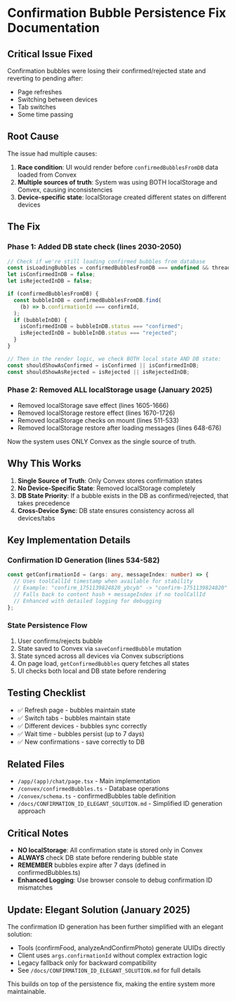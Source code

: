 # Confirmation Bubble Persistence Fix Documentation

## Critical Issue Fixed

Confirmation bubbles were losing their confirmed/rejected state and reverting to pending after:

- Page refreshes
- Switching between devices
- Tab switches
- Some time passing

## Root Cause

The issue had multiple causes:

1. **Race condition**: UI would render before `confirmedBubblesFromDB` data loaded from Convex
2. **Multiple sources of truth**: System was using BOTH localStorage and Convex, causing inconsistencies
3. **Device-specific state**: localStorage created different states on different devices

## The Fix

### Phase 1: Added DB state check (lines 2030-2050)

```typescript
// Check if we're still loading confirmed bubbles from database
const isLoadingBubbles = confirmedBubblesFromDB === undefined && threadId;
let isConfirmedInDB = false;
let isRejectedInDB = false;

if (confirmedBubblesFromDB) {
  const bubbleInDB = confirmedBubblesFromDB.find(
    (b) => b.confirmationId === confirmId,
  );
  if (bubbleInDB) {
    isConfirmedInDB = bubbleInDB.status === "confirmed";
    isRejectedInDB = bubbleInDB.status === "rejected";
  }
}

// Then in the render logic, we check BOTH local state AND DB state:
const shouldShowAsConfirmed = isConfirmed || isConfirmedInDB;
const shouldShowAsRejected = isRejected || isRejectedInDB;
```

### Phase 2: Removed ALL localStorage usage (January 2025)

- Removed localStorage save effect (lines 1605-1666)
- Removed localStorage restore effect (lines 1670-1726)
- Removed localStorage checks on mount (lines 511-533)
- Removed localStorage restore after loading messages (lines 648-676)

Now the system uses ONLY Convex as the single source of truth.

## Why This Works

1. **Single Source of Truth**: Only Convex stores confirmation states
2. **No Device-Specific State**: Removed localStorage completely
3. **DB State Priority**: If a bubble exists in the DB as confirmed/rejected, that takes precedence
4. **Cross-Device Sync**: DB state ensures consistency across all devices/tabs

## Key Implementation Details

### Confirmation ID Generation (lines 534-582)

```typescript
const getConfirmationId = (args: any, messageIndex: number) => {
  // Uses toolCallId timestamp when available for stability
  // Example: "confirm_1751139824820_ybcyb" -> "confirm-1751139824820"
  // Falls back to content hash + messageIndex if no toolCallId
  // Enhanced with detailed logging for debugging
};
```

### State Persistence Flow

1. User confirms/rejects bubble
2. State saved to Convex via `saveConfirmedBubble` mutation
3. State synced across all devices via Convex subscriptions
4. On page load, `getConfirmedBubbles` query fetches all states
5. UI checks both local and DB state before rendering

## Testing Checklist

- ✅ Refresh page - bubbles maintain state
- ✅ Switch tabs - bubbles maintain state
- ✅ Different devices - bubbles sync correctly
- ✅ Wait time - bubbles persist (up to 7 days)
- ✅ New confirmations - save correctly to DB

## Related Files

- `/app/(app)/chat/page.tsx` - Main implementation
- `/convex/confirmedBubbles.ts` - Database operations
- `/convex/schema.ts` - confirmedBubbles table definition
- `/docs/CONFIRMATION_ID_ELEGANT_SOLUTION.md` - Simplified ID generation approach

## Critical Notes

- **NO localStorage**: All confirmation state is stored only in Convex
- **ALWAYS** check DB state before rendering bubble state
- **REMEMBER** bubbles expire after 7 days (defined in confirmedBubbles.ts)
- **Enhanced Logging**: Use browser console to debug confirmation ID mismatches

## Update: Elegant Solution (January 2025)

The confirmation ID generation has been further simplified with an elegant solution:

- Tools (confirmFood, analyzeAndConfirmPhoto) generate UUIDs directly
- Client uses `args.confirmationId` without complex extraction logic
- Legacy fallback only for backward compatibility
- See `/docs/CONFIRMATION_ID_ELEGANT_SOLUTION.md` for full details

This builds on top of the persistence fix, making the entire system more maintainable.
